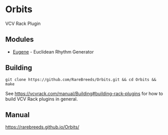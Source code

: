 # Orbits
VCV Rack Plugin

## Modules
  * [Eugene](https://rarebreeds.github.io/Orbits/#eugene) - Euclidean Rhythm Generator

## Building

    git clone https://github.com/RareBreeds/Orbits.git && cd Orbits && make

See https://vcvrack.com/manual/Building#building-rack-plugins for how to build VCV Rack plugins in general.

## Manual
https://rarebreeds.github.io/Orbits/
